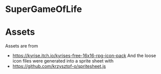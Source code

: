 # SuperGameOfLife

# Assets
Assets are from
* https://kyrise.itch.io/kyrises-free-16x16-rpg-icon-pack
And the loose icon files were generated into a sprite sheet with
* https://github.com/krzysztof-o/spritesheet.js

